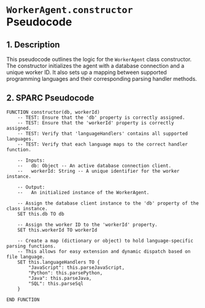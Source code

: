 # `WorkerAgent.constructor` Pseudocode

## 1. Description

This pseudocode outlines the logic for the `WorkerAgent` class constructor. The constructor initializes the agent with a database connection and a unique worker ID. It also sets up a mapping between supported programming languages and their corresponding parsing handler methods.

## 2. SPARC Pseudocode

```plaintext
FUNCTION constructor(db, workerId)
    -- TEST: Ensure that the 'db' property is correctly assigned.
    -- TEST: Ensure that the 'workerId' property is correctly assigned.
    -- TEST: Verify that 'languageHandlers' contains all supported languages.
    -- TEST: Verify that each language maps to the correct handler function.

    -- Inputs:
    --   db: Object -- An active database connection client.
    --   workerId: String -- A unique identifier for the worker instance.

    -- Output:
    --   An initialized instance of the WorkerAgent.

    -- Assign the database client instance to the 'db' property of the class instance.
    SET this.db TO db

    -- Assign the worker ID to the 'workerId' property.
    SET this.workerId TO workerId

    -- Create a map (dictionary or object) to hold language-specific parsing functions.
    -- This allows for easy extension and dynamic dispatch based on file language.
    SET this.languageHandlers TO {
        "JavaScript": this.parseJavaScript,
        "Python": this.parsePython,
        "Java": this.parseJava,
        "SQL": this.parseSql
    }

END FUNCTION